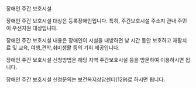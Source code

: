 장애인 주간 보호시설

장애인 주간 보호시설 대상은 등록장애인입니다. 특히, 주간보호시설 주소지 관내 주민이 우선지원 대상입니다.

장애인 주간 보호시설 내용은 장애인이 시설을 내방하면 낮 시간 동안 보호하고 재활치료 및 교육, 여행,견학,취미생활 등의 기회 제공입니다.

장애인 주간 보호시설 신청방법은 해당 지역 주간보호시설 등을 방문하여 이용하시면 됩니다.

장애인 주간 보호시설 신청문의는 보건복지상담센터(129)로 하시면 됩니다.